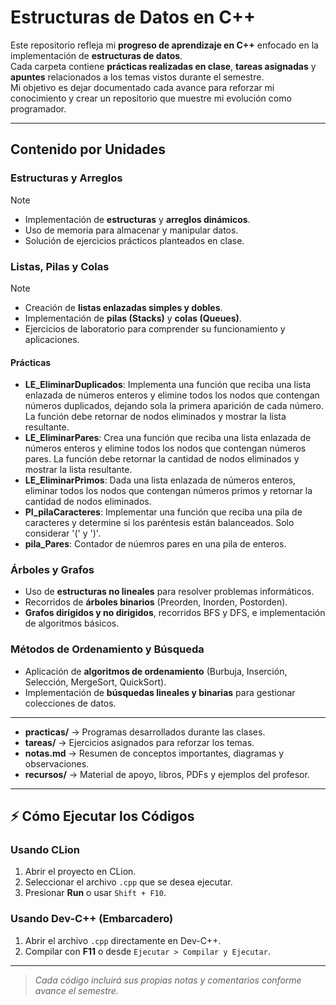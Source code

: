 # Estructuras de Datos en C++

Este repositorio refleja mi **progreso de aprendizaje en C++** enfocado en la implementación de **estructuras de datos**.  
Cada carpeta contiene **prácticas realizadas en clase**, **tareas asignadas** y **apuntes** relacionados a los temas vistos durante el semestre.  
Mi objetivo es dejar documentado cada avance para reforzar mi conocimiento y crear un repositorio que muestre mi evolución como programador.

---

## Contenido por Unidades

### Estructuras y Arreglos

>[!NOTE]
> 
>- Implementación de **estructuras** y **arreglos dinámicos**.
>- Uso de memoria para almacenar y manipular datos.
>- Solución de ejercicios prácticos planteados en clase.

### Listas, Pilas y Colas

>[!NOTE]
> 
>- Creación de **listas enlazadas simples y dobles**.
>- Implementación de **pilas (Stacks)** y **colas (Queues)**.
>- Ejercicios de laboratorio para comprender su funcionamiento y aplicaciones.

#### **Prácticas**
- **LE_EliminarDuplicados**: Implementa una función que reciba una lista enlazada de números enteros y elimine todos los nodos que contengan números duplicados, dejando sola la primera aparición de cada número. La función debe retornar de nodos eliminados y mostrar la lista resultante.
- **LE_EliminarPares**: Crea una función que reciba una lista enlazada de números enteros y elimine todos los nodos que contengan números pares. La función debe retornar la cantidad de nodos eliminados y mostrar la lista resultante.
- **LE_EliminarPrimos**: Dada una lista enlazada de números enteros, eliminar todos los nodos que contengan números primos y retornar la cantidad de nodos eliminados.
- **PI_pilaCaracteres**: Implementar una función que reciba una pila de caracteres y determine si los paréntesis están balanceados. Solo considerar '(' y ')'.
- **pila_Pares**: Contador de núemros pares en una pila de enteros.

### Árboles y Grafos
- Uso de **estructuras no lineales** para resolver problemas informáticos.
- Recorridos de **árboles binarios** (Preorden, Inorden, Postorden).
- **Grafos dirigidos y no dirigidos**, recorridos BFS y DFS, e implementación de algoritmos básicos.

### Métodos de Ordenamiento y Búsqueda
- Aplicación de **algoritmos de ordenamiento** (Burbuja, Inserción, Selección, MergeSort, QuickSort).
- Implementación de **búsquedas lineales y binarias** para gestionar colecciones de datos.

---

- **practicas/** → Programas desarrollados durante las clases.
- **tareas/** → Ejercicios asignados para reforzar los temas.
- **notas.md** → Resumen de conceptos importantes, diagramas y observaciones.
- **recursos/** → Material de apoyo, libros, PDFs y ejemplos del profesor.

---

## ⚡ Cómo Ejecutar los Códigos

### Usando CLion
1. Abrir el proyecto en CLion.
2. Seleccionar el archivo `.cpp` que se desea ejecutar.
3. Presionar **Run** o usar `Shift + F10`.

### Usando Dev-C++ (Embarcadero)
1. Abrir el archivo `.cpp` directamente en Dev-C++.
2. Compilar con **F11** o desde `Ejecutar > Compilar y Ejecutar`.

---

> *Cada código incluirá sus propias notas y comentarios conforme avance el semestre.*  
